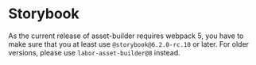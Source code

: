 # Storybook

As the current release of asset-builder requires webpack 5, you have to make sure that you at least use `@storybook@6.2.0-rc.10` or later. For older versions,
please use `labor-asset-builder@8` instead. 